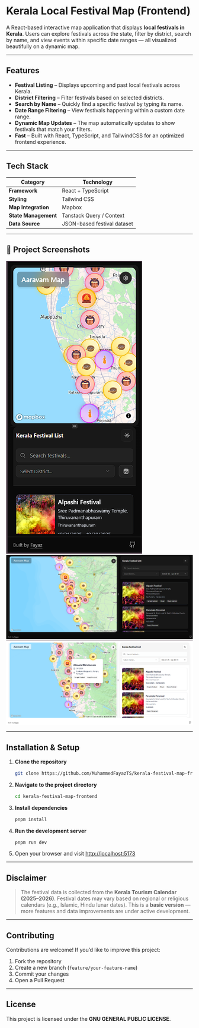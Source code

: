 #  Kerala Local Festival Map (Frontend)

A React-based interactive map application that displays **local festivals in Kerala**.
Users can explore festivals across the state, filter by district, search by name, and view events within specific date ranges — all visualized beautifully on a dynamic map.

---

##  Features

-  **Festival Listing** – Displays upcoming and past local festivals across Kerala.
-  **District Filtering** – Filter festivals based on selected districts.
-  **Search by Name** – Quickly find a specific festival by typing its name.
-  **Date Range Filtering** – View festivals happening within a custom date range.
-  **Dynamic Map Updates** – The map automatically updates to show festivals that match your filters.
-  **Fast** – Built with React, TypeScript, and TailwindCSS for an optimized frontend experience.

---

##  Tech Stack

| Category             | Technology                  |
| -------------------- | --------------------------- |
| **Framework**        | React + TypeScript          |
| **Styling**          | Tailwind CSS                |
| **Map Integration**  | Mapbox                      |
| **State Management** | Tanstack Query / Context    |
| **Data Source**      | JSON-based festival dataset |

---

## 📸 Project Screenshots

![Mobile View](./public/screenshots/mobile.png)
![Desktop View](./public/screenshots/desktop.png)
![Marker popup](./public/screenshots/markerview.png)

---

##  Installation & Setup

1. **Clone the repository**

   ```bash
   git clone https://github.com/MuhammedFayazTS/kerala-festival-map-frontend.git
   ```

2. **Navigate to the project directory**

   ```bash
   cd kerala-festival-map-frontend
   ```

3. **Install dependencies**

   ```bash
   pnpm install
   ```

4. **Run the development server**

   ```bash
   pnpm run dev
   ```

5. Open your browser and visit
    [http://localhost:5173](http://localhost:5173)

---

##  Disclaimer

> The festival data is collected from the **Kerala Tourism Calendar (2025–2026)**.
> Festival dates may vary based on regional or religious calendars (e.g., Islamic, Hindu lunar dates).
> This is a **basic version** — more features and data improvements are under active development.

---

##  Contributing

Contributions are welcome!
If you’d like to improve this project:

1. Fork the repository
2. Create a new branch (`feature/your-feature-name`)
3. Commit your changes
4. Open a Pull Request

---

##  License

This project is licensed under the **GNU GENERAL PUBLIC LICENSE**.

